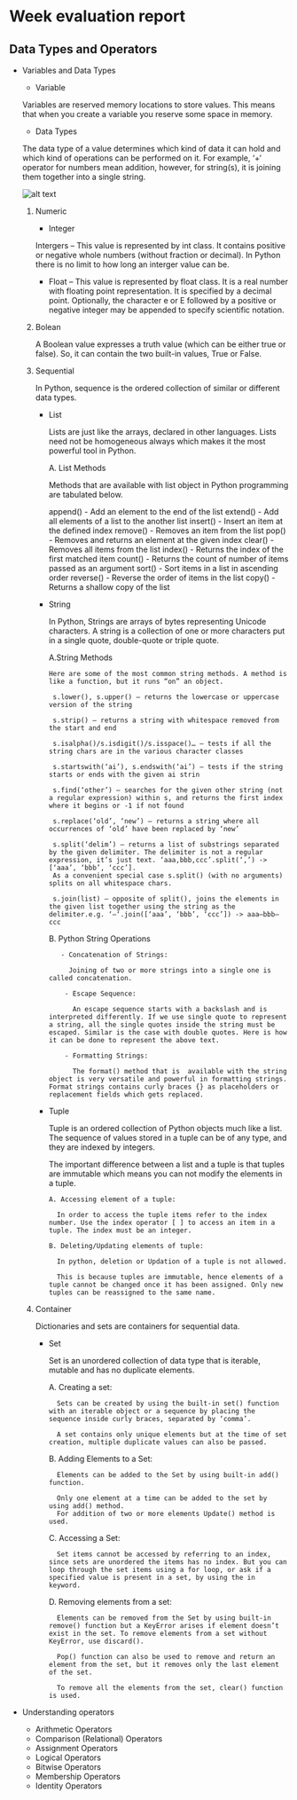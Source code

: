# Week evaluation report
## Data Types and Operators
- Variables and Data Types
  - Variable

  Variables are reserved memory locations to store values. This means that when you create a variable you reserve some space in memory.

   - Data Types

  The data type of a value determines which kind of data it can hold and which kind of operations can be performed on it. For example, ‘+‘ operator for numbers mean addition, however, for string(s), it is joining them together into a single string.

  ![alt text](https://dsft.code-data-ai.com/wp-content/uploads/2019/12/data_types.jpg)

  1. Numeric


      - Integer

      Intergers – This value is represented by int class. It contains positive or negative whole numbers (without fraction or decimal). In Python there is no limit to how long an interger value can be.
      - Float – This value is represented by float class. It is a real number with floating point representation. It is specified by a decimal point. Optionally, the character e or E followed by a positive or negative integer may be appended to specify scientific notation.

  2. Bolean

     A Boolean value expresses a truth value (which can be either true or false). So, it can contain the two built-in values, True or False.
  3. Sequential

     In Python, sequence is the ordered collection of similar or different data types.
       - List 

            Lists are just like the arrays, declared in other languages. Lists need not be homogeneous always which makes it the most powerful tool in Python.

          A. List Methods

          Methods that are available with list object in Python programming are tabulated below.

          append() - Add an element to the end of the list
          extend() - Add all elements of a list to the another list
          insert() - Insert an item at the defined index
          remove() - Removes an item from the list
          pop() - Removes and returns an element at the given index
          clear() - Removes all items from the list
          index() - Returns the index of the first matched item
          count() - Returns the count of number of items passed as an argument
          sort() - Sort items in a list in ascending order
          reverse() - Reverse the order of items in the list
          copy() - Returns a shallow copy of the list
      - String

           In Python, Strings are arrays of bytes representing Unicode characters. A string is a collection of one or more characters put in a single quote, double-quote or triple quote.

           A.String Methods

            Here are some of the most common string methods. A method is like a function, but it runs “on” an object.

             s.lower(), s.upper() — returns the lowercase or uppercase version of the string

             s.strip() — returns a string with whitespace removed from the start and end

             s.isalpha()/s.isdigit()/s.isspace()… — tests if all the string chars are in the various character classes

             s.startswith(‘ai’), s.endswith(‘ai’) — tests if the string starts or ends with the given ai strin

             s.find(‘other’) — searches for the given other string (not a regular expression) within s, and returns the first index where it begins or -1 if not found

             s.replace(‘old’, ‘new’) — returns a string where all occurrences of ‘old’ have been replaced by ‘new’

             s.split(‘delim’) — returns a list of substrings separated by the given delimiter. The delimiter is not a regular expression, it’s just text. ‘aaa,bbb,ccc’.split(‘,’) -> [‘aaa’, ‘bbb’, ‘ccc’].
             As a convenient special case s.split() (with no arguments) splits on all whitespace chars.

             s.join(list) — opposite of split(), joins the elements in the given list together using the string as the delimiter.e.g. ‘—‘.join([‘aaa’, ‘bbb’, ‘ccc’]) -> aaa—bbb—ccc


           B. Python String Operations

               - Concatenation of Strings:
               
                 Joining of two or more strings into a single one is called concatenation.

                - Escape Sequence:

                  An escape sequence starts with a backslash and is interpreted differently. If we use single quote to represent a string, all the single quotes inside the string must be escaped. Similar is the case with double quotes. Here is how it can be done to represent the above text.

                - Formatting Strings:

                  The format() method that is  available with the string object is very versatile and powerful in formatting strings. Format strings contains curly braces {} as placeholders or replacement fields which gets replaced.

       - Tuple

           Tuple is an ordered collection of Python objects much like a list. The sequence of values stored in a tuple can be of any type, and they are indexed by integers.

           The important difference between a list and a tuple is that tuples are immutable which means you can not modify the elements in a tuple.

             A. Accessing element of a tuple:

               In order to access the tuple items refer to the index number. Use the index operator [ ] to access an item in a tuple. The index must be an integer.

             B. Deleting/Updating elements of tuple:

               In python, deletion or Updation of a tuple is not allowed.

               This is because tuples are immutable, hence elements of a tuple cannot be changed once it has been assigned. Only new tuples can be reassigned to the same name.



  4. Container
     
     Dictionaries and sets are containers for sequential data.

       - Set

          Set is an unordered collection of data type that is iterable, mutable and has no duplicate elements.

            A. Creating a set:

               Sets can be created by using the built-in set() function with an iterable object or a sequence by placing the sequence inside curly braces, separated by ‘comma’.

               A set contains only unique elements but at the time of set creation, multiple duplicate values can also be passed.

            B. Adding Elements to a Set:

               Elements can be added to the Set by using built-in add() function.

               Only one element at a time can be added to the set by using add() method.
               For addition of two or more elements Update() method is used.

            C. Accessing a Set:
               
               Set items cannot be accessed by referring to an index, since sets are unordered the items has no index. But you can loop through the set items using a for loop, or ask if a specified value is present in a set, by using the in keyword.

            D. Removing elements from a set:

               Elements can be removed from the Set by using built-in remove() function but a KeyError arises if element doesn’t exist in the set. To remove elements from a set without KeyError, use discard(). 

               Pop() function can also be used to remove and return an element from the set, but it removes only the last element of the set.

               To remove all the elements from the set, clear() function is used.




      



      

  

- Understanding operators
  - Arithmetic Operators
  - Comparison (Relational) Operators
  - Assignment Operators
  - Logical Operators
  - Bitwise Operators
  - Membership Operators
  - Identity Operators




